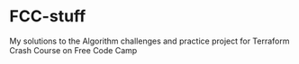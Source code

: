 # FCC-stuff
My solutions to the Algorithm challenges and practice project for Terraform Crash Course on Free Code Camp
